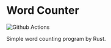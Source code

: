 # Word Counter

![Github Actions](https://github.com/koko-u/word-counter/actions/workflows/on-push.yml/badge.svg)

Simple word counting program by Rust.

